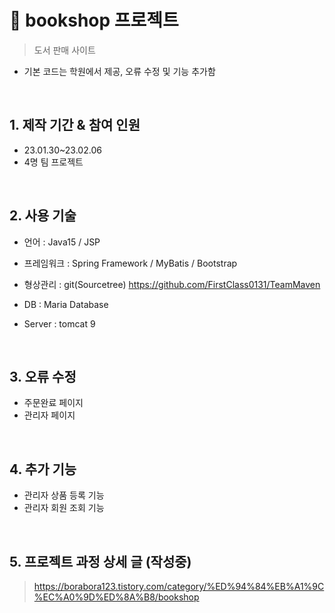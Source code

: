 # :pushpin: bookshop 프로젝트 

>도서 판매 사이트
- 기본 코드는 학원에서 제공, 오류 수정 및 기능 추가함

</br>

## 1. 제작 기간 & 참여 인원
- 23.01.30~23.02.06 
- 4명 팀 프로젝트

</br>

## 2. 사용 기술

- 언어 : Java15  / JSP

- 프레임워크 : Spring Framework  /  MyBatis  / Bootstrap

- 형상관리 : git(Sourcetree) https://github.com/FirstClass0131/TeamMaven

- DB : Maria Database

- Server : tomcat 9

</br>

## 3. 오류 수정
- 주문완료 페이지
- 관리자 페이지

</br>

## 4. 추가 기능
- 관리자 상품 등록 기능
- 관리자 회원 조회 기능

</br>

## 5. 프로젝트 과정 상세 글 (작성중)
>https://borabora123.tistory.com/category/%ED%94%84%EB%A1%9C%EC%A0%9D%ED%8A%B8/bookshop
